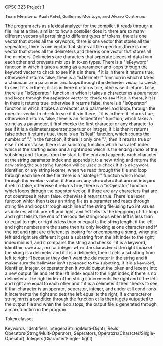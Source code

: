 CPSC 323 Project 1

Team Members: Kush Patel, Guillermo Montoya, and Alvaro Contreras


The program acts as a lexical analyzer for the compiler, it reads through a file line at a time, similiar to how a compiler does it, there are so many different vectors all pertaining to different types of tokens, there is one vector that stores all the keywords,
there is one vector that stores all the seperators, there is one vector that stores all the operators,there is one vector that stores all the delimeters,and there is one vector that stores all the numbers. Delimeters are characters that seperate pieces of data from each other
and prevents mix ups in token types. There is a "isKeyword" function in which it takes a string as a parameter and loops through the keyword vector to check to see if it s in there, if it is in there it returns true, otherwise it returns false, there is a "isDelimeter" function in which 
it takes a character as a parameter and loops through the delimeter vector  to check to see if it s in there, if it is in there it returns true, otherwise it returns false, there is a "isSeperator" function in which  it takes a character as a parameter and loops through the seperator vector 
to check to see if it s in there, if it is in there it returns true, otherwise it returns false,  there is a "isOperator" function in which it takes a character as a parameter and loops through the operator vector  to check to see if it s in there, if it is in there it returns true, 
otherwise it returns false, there is an "isIdentifier" function, which takes a string as a parameter, it first checks the first character or any character to see if it is a delimeter,seperator,operator or integer, if it is then it returns false other it returns true, there is an "isReal"
function, which counts the number of "." in the function, if there is only one ".", then it returns true or else it returns false, there is an substring function which has a left index which is the starting index and a right index which is the ending index of the substring and it loops from 
the start to the end and appends each character at the string paramater index and appends it to a new string and returns the new string,the substring function will be used to check if it is a keyword, identifier, or any string lexeme, when we read through the file and loop through each line of the file
there is a "isInteger" function which loops through the number vector, if there are any characters that are not integers it return false, otherwise it returns true, there is a "isOperator" function which loops through the operator vector, if there are any characters that are not operatoes it return false,
otherwise it returns true. There is a lexer function which then takes an string file as a paramter and reads through string file and loops through each line of the string file using two int values as indexes which are left and right, and left tells its the beggining of the loop and right tells its 
the end of the loop the string loops when left is less than or equal to right or right is less than or equal to the string length, if the left and right numbers are the same then its only looking at one character and if the left and right are different its looking for or comparing a string, when the left
and right are different it gets a substring from the left index to the right index minus 1, and it compares the string and checks if it is a keyword, identifier, operator, real or integer when the character at the right index of the string is a delimeter and if it is a delimeter, then it gets a substring from left to right -1 because they don't want the delimeter in the string and it makes sure the delimeter isn't appended to the substring, if it is a keyword, identifier, integer, or operator then it would output the token and lexeme into a new output file and set the left index equal to the right index, if there is no delimeter at the right index of the string it increments the right and if the left and right are equal to each other and if it is a delimeter it then checks to see if that character is an operator, seperator, integer, and under call conditions it increments the right and sets the left equal
to the right, if a character or string mrrts a condition through the function calls then it gets outputted to the output file and when the loop stops, the output file is generated through a main function in the program.


Token classes

Keywords,
Identifiers,
Integers(String/Multi-Dight),
Reals,
Operators(String/Multi-Operator),
Seperators,
Operators(Character/Single-Operator),
Integers(Character/Single-Dight)





